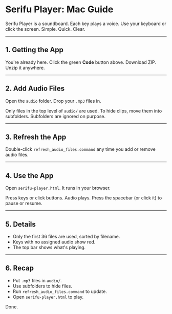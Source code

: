 # Serifu Player: Mac Guide

Serifu Player is a soundboard. Each key plays a voice. Use your keyboard or click the screen. Simple. Quick. Clear.

---

## 1. Getting the App

You're already here. Click the green **Code** button above. Download ZIP. Unzip it anywhere.

---

## 2. Add Audio Files

Open the `audio` folder. Drop your `.mp3` files in.

Only files in the top level of `audio/` are used. To hide clips, move them into subfolders. Subfolders are ignored on purpose.

---

## 3. Refresh the App

Double-click `refresh_audio_files.command` any time you add or remove audio files.

---

## 4. Use the App

Open `serifu-player.html`. It runs in your browser.

Press keys or click buttons. Audio plays. Press the spacebar (or click it) to pause or resume.

---

## 5. Details

- Only the first 36 files are used, sorted by filename.
- Keys with no assigned audio show red.
- The top bar shows what's playing.

---

## 6. Recap

- Put `.mp3` files in `audio/`.
- Use subfolders to hide files.
- Run `refresh_audio_files.command` to update.
- Open `serifu-player.html` to play.

Done.
